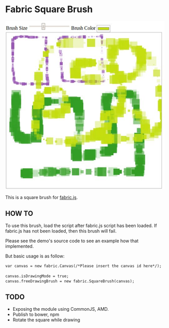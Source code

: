 # Fabric Square Brush

![](pics/squareBrush.jpeg)

This is a square brush for [fabric.js](https://github.com/kangax/fabric.js/raw/master/LICENSE).

## HOW TO

To use this brush, load the script after fabric.js script has been loaded. If fabric.js has not been loaded, then this brush will fail.

Please see the  demo's source code to see an example how that implemented.

But basic usage is as follow:

    var canvas = new fabric.Canvas(/*Please insert the canvas id here*/);

    canvas.isDrawingMode = true;
    canvas.freeDrawingBrush = new fabric.SquareBrush(canvas);

## TODO

+ Exposing the module using CommonJS, AMD.
+ Publish to bower, npm
+ Rotate the square while drawing